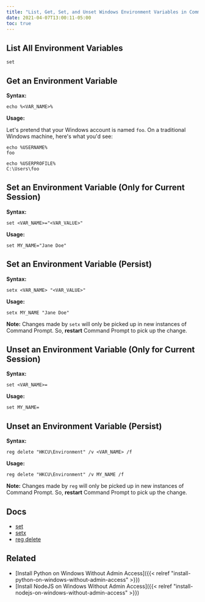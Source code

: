 ```yaml
---
title: "List, Get, Set, and Unset Windows Environment Variables in Command Prompt"
date: 2021-04-07T13:00:11-05:00
toc: true
---
```


## List All Environment Variables

```
set
```

## Get an Environment Variable

**Syntax:**

```
echo %<VAR_NAME>%
```

**Usage:**

Let's pretend that your Windows account is named `foo`. On a traditional Windows machine, here's what you'd see:

```
echo %USERNAME%
foo
```

```
echo %USERPROFILE%
C:\Users\foo
```

## Set an Environment Variable (Only for Current Session)

**Syntax:**

```
set <VAR_NAME>="<VAR_VALUE>"
```

**Usage:**

```
set MY_NAME="Jane Doe"
```

## Set an Environment Variable (Persist)

**Syntax:**

```
setx <VAR_NAME> "<VAR_VALUE>"
```

**Usage:**

```
setx MY_NAME "Jane Doe"
```

**Note:** Changes made by `setx` will only be picked up in new instances of Command Prompt. So, **restart** Command Prompt to pick up the change.

## Unset an Environment Variable (Only for Current Session)

**Syntax:**

```
set <VAR_NAME>=
```

**Usage:**

```
set MY_NAME=
```

## Unset an Environment Variable (Persist)

**Syntax:**

```
reg delete "HKCU\Environment" /v <VAR_NAME> /f
```

**Usage:**

```
reg delete "HKCU\Environment" /v MY_NAME /f
```

**Note:** Changes made by `reg` will only be picked up in new instances of Command Prompt. So, **restart** Command Prompt to pick up the change.

## Docs

- [set](https://docs.microsoft.com/en-us/windows-server/administration/windows-commands/set_1)
- [setx](https://docs.microsoft.com/en-us/windows-server/administration/windows-commands/setx)
- [reg delete](https://docs.microsoft.com/en-us/windows-server/administration/windows-commands/reg-delete)

## Related

- [Install Python on Windows Without Admin Access]({{< relref "install-python-on-windows-without-admin-access" >}})
- [Install NodeJS on Windows Without Admin Access]({{< relref "install-nodejs-on-windows-without-admin-access" >}})
